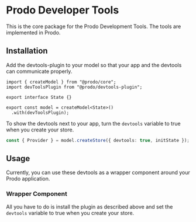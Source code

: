 # Prodo Developer Tools

This is the core package for the Prodo Development Tools.
The tools are implemented in Prodo.

## Installation

Add the devtools-plugin to your model so that your app and the devtools can communicate properly.

```
import { createModel } from "@prodo/core";
import devToolsPlugin from "@prodo/devtools-plugin";

export interface State {}

export const model = createModel<State>()
  .with(devToolsPlugin);
```

To show the devtools next to your app, turn the `devtools` variable to true when you create your store.

```ts
const { Provider } = model.createStore({ devtools: true, initState });
```

## Usage

Currently, you can use these devtools as a wrapper component around your Prodo application.

### Wrapper Component

All you have to do is install the plugin as described above and set the `devtools` variable to true when you create your store.
